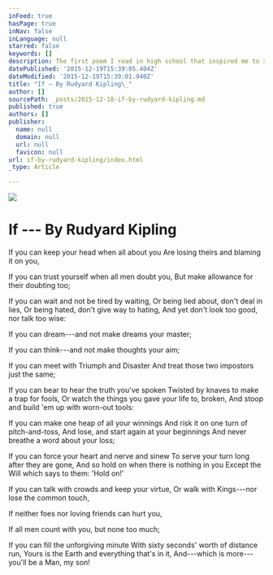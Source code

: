 ```yaml
---
inFeed: true
hasPage: true
inNav: false
inLanguage: null
starred: false
keywords: []
description: The first poem I read in high school that inspired me to start learning about personal development
datePublished: '2015-12-19T15:39:05.404Z'
dateModified: '2015-12-19T15:39:01.940Z'
title: "If — By Rudyard Kipling\_"
author: []
sourcePath: _posts/2015-12-18-if-by-rudyard-kipling.md
published: true
authors: []
publisher:
  name: null
  domain: null
  url: null
  favicon: null
url: if-by-rudyard-kipling/index.html
_type: Article

---
```

![](https://s3-us-west-2.amazonaws.com/the-grid-img/p/ad4d9684992c7ce989d5ece75c84e0efd69d1dda.jpg)

# If --- By Rudyard Kipling 

If you can keep your head when all about you Are losing theirs and blaming it on you, 

If you can trust yourself when all men doubt you, But make allowance for their doubting too; 

If you can wait and not be tired by waiting, Or being lied about, don't deal in lies, Or being hated, don't give way to hating, And yet don't look too good, nor talk too wise: 

If you can dream---and not make dreams your master; 

If you can think---and not make thoughts your aim; 

If you can meet with Triumph and Disaster And treat those two impostors just the same; 

If you can bear to hear the truth you've spoken Twisted by knaves to make a trap for fools, Or watch the things you gave your life to, broken, And stoop and build 'em up with worn-out tools: 

If you can make one heap of all your winnings And risk it on one turn of pitch-and-toss, And lose, and start again at your beginnings And never breathe a word about your loss; 

If you can force your heart and nerve and sinew To serve your turn long after they are gone, And so hold on when there is nothing in you Except the Will which says to them: 'Hold on!' 

If you can talk with crowds and keep your virtue, Or walk with Kings---nor lose the common touch, 

If neither foes nor loving friends can hurt you, 

If all men count with you, but none too much; 

If you can fill the unforgiving minute With sixty seconds' worth of distance run, Yours is the Earth and everything that's in it, And---which is more---you'll be a Man, my son!